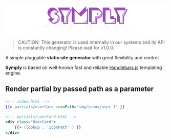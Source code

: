 ![Logo](./assets/logo.png)

> CAUTION: This generator is used internally in our systems and its API is constantly changing! Please wait for v1.0.0.

A simple pluggable **static site generator** with great flexibility and control.

**Symply** is based on well-known fast and reliable [Handlebars.js](https://github.com/wycats/handlebars.js) templating engine.

<!-- 
# Partials

```html

```

# Block partials 

```html

```

# Helpers

```js

``` -->


## Render partial by passed path as a parameter

```hbs
<!-- index.html -->
{{> partials/userCard iconPath='svg/icons/user-1' }}
```

```hbs
<!-- partials/userCard.html -->
<div class="UserCard">
    {{> (lookup . 'iconPath' ) }}
</div>
```

